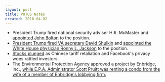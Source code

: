 ```yaml
---
layout: post
title: POTUS Notes
created: 2018-04-02
---
```


- President Trump fired national security adviser H.R. McMaster and [appointed John Bolton](https://www.nytimes.com/2018/03/22/us/politics/hr-mcmaster-trump-bolton.html) to the position.
- [President Trump fired VA secretary David Shulkin](https://www.washingtonpost.com/news/powerpost/wp/2018/04/01/shulkin-says-he-did-not-leave-office-willingly-setting-up-fight-over-his-successor/) and [appointed the White House physician Ronny L. Jackson](https://www.nytimes.com/2018/03/28/us/politics/david-shulkin-veterans-affairs-trump.html) to the position.
- [Stocks plunged](https://www.bloomberg.com/news/articles/2018-04-01/asian-stocks-set-for-muted-start-to-second-quarter-markets-wrap) as Chinese tariff retaliation and Facebook's privacy woes rattled investors.
- The Environmental Protection Agency approved a project by Enbridge, Inc., [while E.P.A. Administrator Scott Pruitt was renting a condo from the wife of a member of Enbridge's lobbying firm.](https://www.nytimes.com/2018/04/02/climate/epa-pruitt-pipeline-apartment.html)

